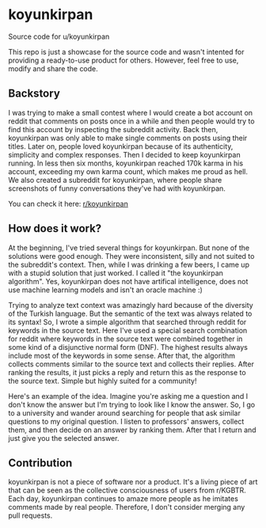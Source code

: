 # koyunkirpan
Source code for u/koyunkirpan

This repo is just a showcase for the source code and wasn't intented for providing a ready-to-use product for others. However, feel free to use, modify and share the code.

## Backstory
I was trying to make a small contest where I would create a bot account on reddit that comments on posts once in a while and then people would try to find this account by inspecting the subreddit activity. Back then, koyunkirpan was only able to make single comments on posts using their titles. Later on, people loved koyunkirpan because of its authenticity, simplicity and complex responses. Then I decided to keep koyunkirpan running. In less then six months, koyunkirpan reached 170k karma in his account, exceeding my own karma count, which makes me proud as hell. We also created a subreddit for koyunkirpan, where people share screenshots of funny conversations they've had with koyunkirpan.

You can check it here: [r/koyunkirpan](https://koyunkirpan.reddit.com)

## How does it work?
At the beginning, I've tried several things for koyunkirpan. But none of the solutions were good enough. They were inconsistent, silly and not suited to the subreddit's context. Then, while I was drinking a few beers, I came up with a stupid solution that just worked. I called it "the koyunkirpan algorithm". Yes, koyunkirpan does not have artifical intelligence, does not use machine learning models and isn't an oracle machine :)

Trying to analyze text context was amazingly hard because of the diversity of the Turkish language. But the semantic of the text was always related to its syntax! So, I wrote a simple algorithm that searched through reddit for keywords in the source text. Here I've used a special search combination for reddit where keywords in the source text were combined together in some kind of a disjunctive normal form (DNF). The highest results always include most of the keywords in some sense. After that, the algorithm collects comments similar to the source text and collects their replies. After ranking the results, it just picks a reply and return this as the response to the source text. Simple but highly suited for a community!

Here's an example of the idea. Imagine you're asking me a question and I don't know the answer but I'm trying to look like I know the answer. So, I go to a university and wander around searching for people that ask similar questions to my original question. I listen to professors' answers, collect them, and then decide on an answer by ranking them. After that I return and just give you the selected answer.

## Contribution
koyunkirpan is not a piece of software nor a product. It's a living piece of art that can be seen as the collective consciousness of users from r/KGBTR. Each day, koyunkirpan continues to amaze more people as he imitates comments made by real people. Therefore, I don't consider merging any pull requests.
